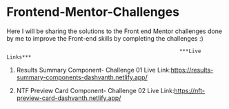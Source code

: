 # Frontend-Mentor-Challenges
Here I will be sharing the solutions to the Front end Mentor challenges done by me to improve the Front-end skills by completing the challenges :)


                                                            ***Live Links***
01. Results Summary Component- Challenge 01
Live Link:https://results-summary-components-dashvanth.netlify.app/

02. NTF Preview Card Component- Challenge 02
Live Link:https://nft-preview-card-dashvanth.netlify.app/

